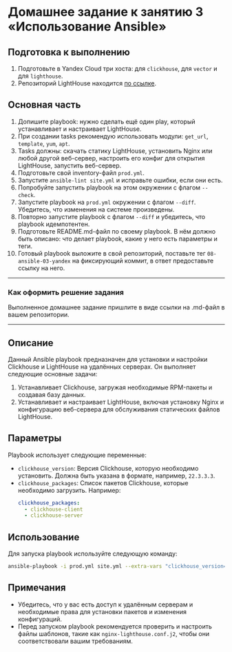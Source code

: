 # Домашнее задание к занятию 3 «Использование Ansible»

## Подготовка к выполнению

1. Подготовьте в Yandex Cloud три хоста: для `clickhouse`, для `vector` и для `lighthouse`.
2. Репозиторий LightHouse находится [по ссылке](https://github.com/VKCOM/lighthouse).

## Основная часть

1. Допишите playbook: нужно сделать ещё один play, который устанавливает и настраивает LightHouse.
2. При создании tasks рекомендую использовать модули: `get_url`, `template`, `yum`, `apt`.
3. Tasks должны: скачать статику LightHouse, установить Nginx или любой другой веб-сервер, настроить его конфиг для открытия LightHouse, запустить веб-сервер.
4. Подготовьте свой inventory-файл `prod.yml`.
5. Запустите `ansible-lint site.yml` и исправьте ошибки, если они есть.
6. Попробуйте запустить playbook на этом окружении с флагом `--check`.
7. Запустите playbook на `prod.yml` окружении с флагом `--diff`. Убедитесь, что изменения на системе произведены.
8. Повторно запустите playbook с флагом `--diff` и убедитесь, что playbook идемпотентен.
9. Подготовьте README.md-файл по своему playbook. В нём должно быть описано: что делает playbook, какие у него есть параметры и теги.
10. Готовый playbook выложите в свой репозиторий, поставьте тег `08-ansible-03-yandex` на фиксирующий коммит, в ответ предоставьте ссылку на него.

---

### Как оформить решение задания

Выполненное домашнее задание пришлите в виде ссылки на .md-файл в вашем репозитории.

---
## Описание

Данный Ansible playbook предназначен для установки и настройки Clickhouse и LightHouse на удалённых серверах. Он выполняет следующие основные задачи:

1. Устанавливает Clickhouse, загружая необходимые RPM-пакеты и создавая базу данных.
2. Устанавливает и настраивает LightHouse, включая установку Nginx и конфигурацию веб-сервера для обслуживания статических файлов LightHouse.

## Параметры

Playbook использует следующие переменные:

- `clickhouse_version`: Версия Clickhouse, которую необходимо установить. Должна быть указана в формате, например, `22.3.3.3`.
- `clickhouse_packages`: Список пакетов Clickhouse, которые необходимо загрузить. Например:
  ```yaml
  clickhouse_packages:
    - clickhouse-client
    - clickhouse-server
  ```


## Использование

Для запуска playbook используйте следующую команду:

```bash
ansible-playbook -i prod.yml site.yml --extra-vars "clickhouse_version=22.3.3.3 clickhouse_packages=['clickhouse-client', 'clickhouse-server']" --tags "clickhouse"
```


## Примечания

- Убедитесь, что у вас есть доступ к удалённым серверам и необходимые права для установки пакетов и изменения конфигураций.
- Перед запуском playbook рекомендуется проверить и настроить файлы шаблонов, такие как `nginx-lighthouse.conf.j2`, чтобы они соответствовали вашим требованиям.

